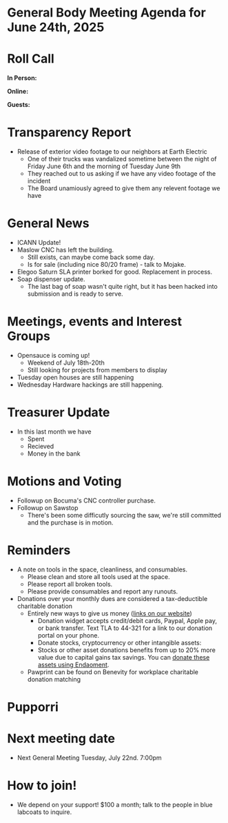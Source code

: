 # General Body Meeting Agenda for June 24th, 2025
# Roll Call
**In Person:**


**Online:**


**Guests:**


# Transparency Report
- Release of exterior video footage to our neighbors at Earth Electric
    - One of their trucks was vandalized sometime between the night of Friday June 6th and the morning of Tuesday June 9th
    - They reached out to us asking if we have any video footage of the incident
    - The Board unamiously agreed to give them any relevent footage we have

# General News
- ICANN Update!
- Maslow CNC has left the building.
  - Still exists, can maybe come back some day.
  - Is for sale (including nice 80/20 frame) - talk to Mojake. 
- Elegoo Saturn SLA printer borked for good. Replacement in process. 
- Soap dispenser update. 
  - The last bag of soap wasn't quite right, but it has been hacked into submission and is ready to serve. 

# Meetings, events and Interest Groups
- Opensauce is coming up!
    - Weekend of July 18th-20th
    - Still looking for projects from members to display 
- Tuesday open houses are still happening
- Wednesday Hardware hackings are still happening. 

# Treasurer Update
- In this last month we have
    - Spent 
    - Recieved
    - Money in the bank

# Motions and Voting
- Followup on Bocuma's CNC controller purchase. 
- Followup on Sawstop
  - There's been some difficutly sourcing the saw, we're still committed and the purchase is in motion. 

# Reminders
- A note on tools in the space, cleanliness, and consumables.
  - Please clean and store all tools used at the space.
  - Please report all broken tools.
  - Please provide consumables and report any runouts. 
- Donations over your monthly dues are considered a tax-deductible charitable donation
  - Entirely new ways to give us money ([links on our website](https://pawprintprototyping.org/pages/donate/))
    - Donation widget accepts credit/debit cards, Paypal, Apple pay, or bank transfer.  Text TLA to 44-321 for a link to our donation portal on your phone.
    - Donate stocks, cryptocurrency or other intangible assets:
    - Stocks or other asset donations benefits from up to 20% more value due to capital gains tax savings. You can [donate these assets using Endaoment](https://app.endaoment.org/orgs/84-4428024).
  - Pawprint can be found on Benevity for workplace charitable donation matching

# Pupporri 


# Next meeting date
- Next General Meeting Tuesday, July 22nd. 7:00pm

# How to join! 
- We depend on your support! $100 a month; talk to the people in blue labcoats to inquire. 
